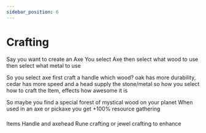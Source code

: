```yaml
---
sidebar_position: 6
---
```


# Crafting

Say you want to create an Axe
You select Axe
  then select what wood to use
  then select what metal to use

So you select axe
  first craft a handle
    which wood? oak has more durability, cedar has more speed
  and a head
    supply the stone/metal
so how you select how to craft the Item, effects how awesome it is

So maybe you find a special forest of mystical wood on your planet
When used in an axe or pickaxe you get +100% resource gathering

###
Items
Handle and axehead
Rune crafting or jewel crafting to enhance 